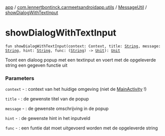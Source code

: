 [app](../../index.md) / [com.lennertbontinck.carmeetsandroidapp.utils](../index.md) / [MessageUtil](index.md) / [showDialogWithTextInput](./show-dialog-with-text-input.md)

# showDialogWithTextInput

`fun showDialogWithTextInput(context: Context, title: `[`String`](https://kotlinlang.org/api/latest/jvm/stdlib/kotlin/-string/index.html)`, message: `[`String`](https://kotlinlang.org/api/latest/jvm/stdlib/kotlin/-string/index.html)`, hint: `[`String`](https://kotlinlang.org/api/latest/jvm/stdlib/kotlin/-string/index.html)`, func: (`[`String`](https://kotlinlang.org/api/latest/jvm/stdlib/kotlin/-string/index.html)`) -> `[`Unit`](https://kotlinlang.org/api/latest/jvm/stdlib/kotlin/-unit/index.html)`): `[`Unit`](https://kotlinlang.org/api/latest/jvm/stdlib/kotlin/-unit/index.html)

Toont een dialoog popup met een textinput en voert met de opgeleverde string een gegeven functie uit

### Parameters

`context` - : context van het huidige omgeving (niet de [MainActivity](../../com.lennertbontinck.carmeetsandroidapp.activities/-main-activity/index.md) !)

`title` - : de gewenste titel van de popup

`message` - : de gewenste omschrijving in de popup

`hint` - : de gewenste hint in het inputveld

`func` - : een funtie dat moet uitgevoerd worden met de opgeleverde string